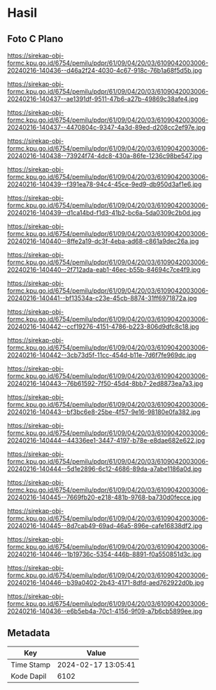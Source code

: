 # Hasil

## Foto C Plano

https://sirekap-obj-formc.kpu.go.id/6754/pemilu/pdpr/61/09/04/20/03/6109042003006-20240216-140436--d46a2f24-4030-4c67-918c-76b1a68f5d5b.jpg

https://sirekap-obj-formc.kpu.go.id/6754/pemilu/pdpr/61/09/04/20/03/6109042003006-20240216-140437--ae1391df-9511-47b6-a27b-49869c38afe4.jpg

https://sirekap-obj-formc.kpu.go.id/6754/pemilu/pdpr/61/09/04/20/03/6109042003006-20240216-140437--4470804c-9347-4a3d-89ed-d208cc2ef97e.jpg

https://sirekap-obj-formc.kpu.go.id/6754/pemilu/pdpr/61/09/04/20/03/6109042003006-20240216-140438--73924f74-4dc8-430a-86fe-1236c98be547.jpg

https://sirekap-obj-formc.kpu.go.id/6754/pemilu/pdpr/61/09/04/20/03/6109042003006-20240216-140439--f391ea78-94c4-45ce-9ed9-db950d3af1e6.jpg

https://sirekap-obj-formc.kpu.go.id/6754/pemilu/pdpr/61/09/04/20/03/6109042003006-20240216-140439--d1ca14bd-f1d3-41b2-bc6a-5da0309c2b0d.jpg

https://sirekap-obj-formc.kpu.go.id/6754/pemilu/pdpr/61/09/04/20/03/6109042003006-20240216-140440--8ffe2a19-dc3f-4eba-ad68-c861a9dec26a.jpg

https://sirekap-obj-formc.kpu.go.id/6754/pemilu/pdpr/61/09/04/20/03/6109042003006-20240216-140440--2f712ada-eab1-46ec-b55b-84694c7ce4f9.jpg

https://sirekap-obj-formc.kpu.go.id/6754/pemilu/pdpr/61/09/04/20/03/6109042003006-20240216-140441--bf13534a-c23e-45cb-8874-31ff6971872a.jpg

https://sirekap-obj-formc.kpu.go.id/6754/pemilu/pdpr/61/09/04/20/03/6109042003006-20240216-140442--ccf19276-4151-4786-b223-806d9dfc8c18.jpg

https://sirekap-obj-formc.kpu.go.id/6754/pemilu/pdpr/61/09/04/20/03/6109042003006-20240216-140442--3cb73d5f-11cc-454d-b11e-7d6f7fe969dc.jpg

https://sirekap-obj-formc.kpu.go.id/6754/pemilu/pdpr/61/09/04/20/03/6109042003006-20240216-140443--76b61592-7f50-45d4-8bb7-2ed8873ea7a3.jpg

https://sirekap-obj-formc.kpu.go.id/6754/pemilu/pdpr/61/09/04/20/03/6109042003006-20240216-140443--bf3bc6e8-25be-4f57-9e16-98180e0fa382.jpg

https://sirekap-obj-formc.kpu.go.id/6754/pemilu/pdpr/61/09/04/20/03/6109042003006-20240216-140444--44336ee1-3447-4197-b78e-e8dae682e622.jpg

https://sirekap-obj-formc.kpu.go.id/6754/pemilu/pdpr/61/09/04/20/03/6109042003006-20240216-140444--5d1e2896-6c12-4686-89da-a7abe1186a0d.jpg

https://sirekap-obj-formc.kpu.go.id/6754/pemilu/pdpr/61/09/04/20/03/6109042003006-20240216-140445--7669fb20-e218-481b-9768-ba730d0fecce.jpg

https://sirekap-obj-formc.kpu.go.id/6754/pemilu/pdpr/61/09/04/20/03/6109042003006-20240216-140445--8d7cab49-69ad-46a5-896e-cafe16838df2.jpg

https://sirekap-obj-formc.kpu.go.id/6754/pemilu/pdpr/61/09/04/20/03/6109042003006-20240216-140446--1b19736c-5354-446b-8891-f0a550851d3c.jpg

https://sirekap-obj-formc.kpu.go.id/6754/pemilu/pdpr/61/09/04/20/03/6109042003006-20240216-140446--b39a0402-2b43-4171-8dfd-aed762922d0b.jpg

https://sirekap-obj-formc.kpu.go.id/6754/pemilu/pdpr/61/09/04/20/03/6109042003006-20240216-140436--e6b5eb4a-70c1-4156-9f09-a7b6cb5899ee.jpg


## Metadata

| Key        | Value               |
| ---------- | ------------------- |
| Time Stamp | 2024-02-17 13:05:41 |
| Kode Dapil | 6102                |




